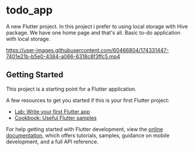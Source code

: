 # todo_app

A new Flutter project. In this project i prefer to using local storage with Hive package. We have one home page and that's all. Basic to-do application with local storage.


https://user-images.githubusercontent.com/60466804/174331447-7401e21b-b5e0-4384-a066-6318c8f3ffc5.mp4



## Getting Started

This project is a starting point for a Flutter application.

A few resources to get you started if this is your first Flutter project:

- [Lab: Write your first Flutter app](https://docs.flutter.dev/get-started/codelab)
- [Cookbook: Useful Flutter samples](https://docs.flutter.dev/cookbook)

For help getting started with Flutter development, view the
[online documentation](https://docs.flutter.dev/), which offers tutorials,
samples, guidance on mobile development, and a full API reference.
